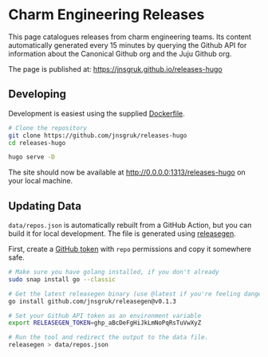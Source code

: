 # Charm Engineering Releases

This page catalogues releases from charm engineering teams. Its content automatically generated
every 15 minutes by querying the Github API for information about the Canonical Github org and the
Juju Github org.

The page is published at: https://jnsgruk.github.io/releases-hugo

## Developing

Development is easiest using the supplied [Dockerfile](./Dockerfile).

```bash
# Clone the repository
git clone https://github.com/jnsgruk/releases-hugo
cd releases-hugo

hugo serve -D
```

The site should now be available at http://0.0.0.0:1313/releases-hugo on your local machine.

## Updating Data

`data/repos.json` is automatically rebuilt from a GitHub Action, but you can build it for local
development. The file is generated using [releasegen](https://github.com/jnsgruk/releasegen).

First, create a [GitHub token](https://github.com/settings/tokens) with `repo` permissions and copy
it somewhere safe.

```sh
# Make sure you have golang installed, if you don't already
sudo snap install go --classic

# Get the latest releasegen binary (use @latest if you're feeling dangerous...)
go install github.com/jnsgruk/releasegen@v0.1.3

# Set your Github API token as an environment variable
export RELEASEGEN_TOKEN=ghp_aBcDeFgHiJkLmNoPqRsTuVwXyZ

# Run the tool and redirect the output to the data file.
releasegen > data/repos.json
```
